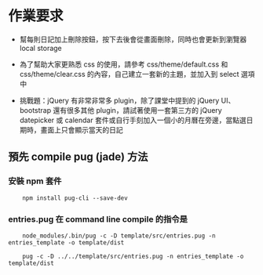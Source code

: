 # 作業要求

* 幫每則日記加上刪除按鈕，按下去後會從畫面刪除，同時也會更新到瀏覽器 local storage

* 為了幫助大家更熟悉 css 的使用，請參考 css/theme/default.css 和 css/theme/clear.css 的內容，自己建立一套新的主題，並加入到 select 選項中

* 挑戰題：jQuery 有非常非常多 plugin，除了課堂中提到的 jQuery UI、bootstrap 還有很多其他 plugin，請試著使用一套第三方的 jQuery datepicker 或 calendar 套件或自行手刻加入一個小的月曆在旁邊，當點選日期時，畫面上只會顯示當天的日記



## 預先 compile pug (jade) 方法


### 安裝 npm 套件

```
    npm install pug-cli --save-dev
```


### entries.pug 在 command line compile 的指令是

```
    node_modules/.bin/pug -c -D template/src/entries.pug -n entries_template -o template/dist
```
```
    pug -c -D ../../template/src/entries.pug -n entries_template -o template/dist
```

